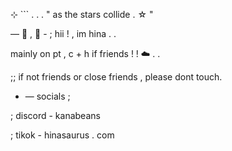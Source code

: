 ⊹ ```  . . . " as the stars collide . ☆ "

— 🐚 , 🦈 - ; hii ! , im hina . .

mainly on pt , c + h if friends ! ! ☁️ . .

;; if not friends or close friends , please dont touch.

- — socials ;

; discord - kanabeans

; tikok - hinasaurus . com
